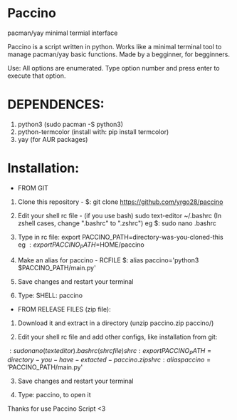 # Paccino
pacman/yay minimal termial interface

Paccino is a script written in python. Works like a minimal terminal tool to manage pacman/yay basic functions. Made by a begginner, for begginners.

Use: All options are enumerated. Type option number and press enter to execute that option.

# DEPENDENCES:

1. python3 (sudo pacman -S python3)
2. python-termcolor (install with: pip install termcolor)
3. yay (for AUR packages)

# Installation:
- FROM GIT

1. Clone this repository - $: git clone https://github.com/yrgo28/paccino

2. Edit your shell rc file - (if you use bash) sudo text-editor ~/.bashrc (In zshell cases, change ".bashrc" to ".zshrc") eg $: sudo nano .bashrc

3. Type in rc file: export PACCINO_PATH=directory-was-you-cloned-this eg $: export PACCINO_PATH=$HOME/paccino

4. Make an alias for paccino - RCFILE $: alias paccino='python3 $PACCINO_PATH/main.py'

5. Save changes and restart your terminal

6. Type: SHELL: paccino

- FROM RELEASE FILES (zip file):

1. Download it and extract in a directory (unzip paccino.zip paccino/)

2. Edit your shell rc file and add other configs, like installation from git:

$: sudo nano(text editor) .bashrc(shrc file)
shrc: export PACCINO_PATH=directory-you-have-extacted-paccino.zip
shrc: alias paccino='$PACCINO_PATH/main.py'

3. Save changes and restart your terminal

4. Type: paccino, to open it

Thanks for use Paccino Script <3
